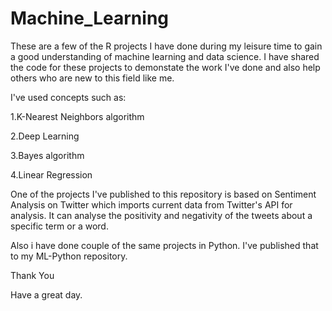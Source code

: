 # Machine_Learning

These are a few of the R projects I have done during my leisure time to gain a good understanding of machine learning and data science.
I have shared the code for these projects to demonstate the work I've done and also help others who are new to this field like me.

I've used concepts such as:

1.K-Nearest Neighbors algorithm

2.Deep Learning

3.Bayes algorithm

4.Linear Regression

One of the projects I've published to this repository is based on Sentiment Analysis on Twitter which imports current data from Twitter's API for analysis. It can analyse the positivity and negativity of the tweets about a specific term or a word.

Also i have done couple of the same projects in Python. I've published that to my ML-Python repository. 

Thank You

Have a great day.
